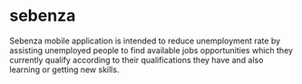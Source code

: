 # sebenza
Sebenza mobile application is intended to reduce unemployment rate by assisting unemployed people to find available jobs opportunities which they currently qualify according to their qualifications they have and also learning or getting new skills.
